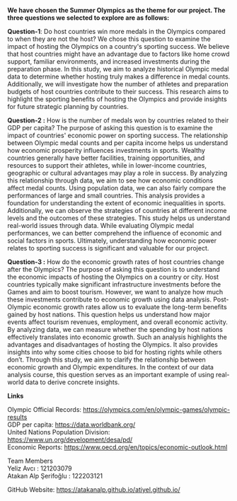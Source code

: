 **We have chosen the Summer Olympics as the theme for our project. The three questions we selected to
explore are as follows:**

**Question-1**: Do host countries win more medals in the Olympics compared to when they are not the host?
We chose this question to examine the impact of hosting the Olympics on a country's sporting success. We
believe that host countries might have an advantage due to factors like home crowd support, familiar
environments, and increased investments during the preparation phase. In this study, we aim to analyze
historical Olympic medal data to determine whether hosting truly makes a difference in medal counts.
Additionally, we will investigate how the number of athletes and preparation budgets of host countries
contribute to their success. This research aims to highlight the sporting benefits of hosting the Olympics and
provide insights for future strategic planning by countries.

**Question-2 :** How is the number of medals won by countries related to their GDP per capita?
The purpose of asking this question is to examine the impact of countries' economic power on sporting
success. The relationship between Olympic medal counts and per capita income helps us understand how
economic prosperity influences investments in sports. Wealthy countries generally have better facilities,
training opportunities, and resources to support their athletes, while in lower-income countries, geographic or
cultural advantages may play a role in success. By analyzing this relationship through data, we aim to see
how economic conditions affect medal counts. Using population data, we can also fairly compare the
performances of large and small countries. This analysis provides a foundation for understanding the extent
of economic inequalities in sports. Additionally, we can observe the strategies of countries at different
income levels and the outcomes of these strategies. This study helps us understand real-world issues through
data. While evaluating Olympic medal performances, we can better comprehend the influence of economic
and social factors in sports. Ultimately, understanding how economic power relates to sporting success is
significant and valuable for our project.

**Question-3 :** How do the economic growth rates of host countries change after the Olympics?
The purpose of asking this question is to understand the economic impacts of hosting the Olympics on a
country or city. Host countries typically make significant infrastructure investments before the Games and
aim to boost tourism. However, we want to analyze how much these investments contribute to economic
growth using data analysis. Post-Olympic economic growth rates allow us to evaluate the long-term benefits
gained by host nations. This question helps us understand how major events affect tourism revenues,
employment, and overall economic activity. By analyzing data, we can measure whether the spending by
host nations effectively translates into economic growth. Such an analysis highlights the advantages and
disadvantages of hosting the Olympics. It also provides insights into why some cities choose to bid for
hosting rights while others don’t. Through this study, we aim to clarify the relationship between economic
growth and Olympic expenditures. In the context of our data analysis course, this question serves as an
important example of using real-world data to derive concrete insights.

**Links**

Olympic Official Records: https://olympics.com/en/olympic-games/olympic-results<br>
GDP per capita: https://data.worldbank.org/<br>
United Nations Population Division: https://www.un.org/development/desa/pd/<br>
Economic Reports: https://www.oecd.org/en/topics/economic-outlook.html<br>

Team Members<br>
Yeliz Avcı : 121203079<br>
Atakan Alp Şerifoğlu : 122203121<br>

GitHub Website: https://atakanalp.github.io/atiyel.github.io/<br>


